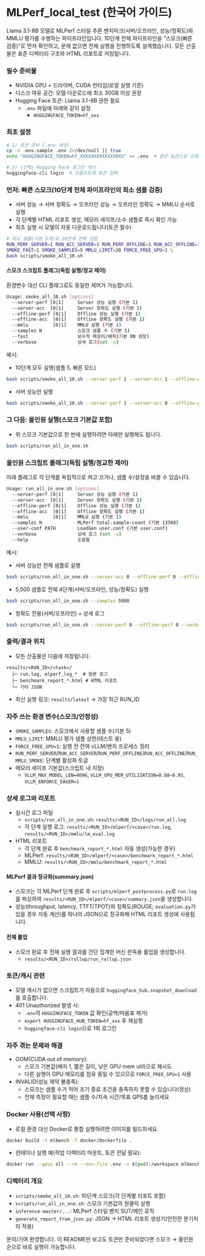 # MLPerf_local_test (한국어 가이드)

Llama 3.1-8B 모델로 MLPerf 스타일 추론 벤치마크(서버/오프라인, 성능/정확도)와 MMLU 평가를 수행하는 파이프라인입니다. 10단계 전체 파이프라인을 “스모크(빠른 검증)”로 먼저 확인하고, 문제 없으면 전체 실행을 진행하도록 설계했습니다. 모든 산출물은 표준 디렉터리 구조와 HTML 리포트로 저장됩니다.

### 필수 준비물
- NVIDIA GPU + 드라이버, CUDA 런타임(로컬 실행 기준)
- 디스크 여유 공간: 모델 다운로드에 최소 30GB 이상 권장
- Hugging Face 토큰: Llama 3.1-8B 권한 필요
  - `.env` 파일에 아래와 같이 설정
    - `HUGGINGFACE_TOKEN=hf_xxx`

### 최초 설정
```bash
# 1) 토큰 준비 (.env 생성)
cp -n .env.sample .env 2>/dev/null || true
echo "HUGGINGFACE_TOKEN=hf_XXXXXXXXXXXXXXXX" >> .env  # 본인 토큰으로 교체

# 2) (선택) Hugging Face 로그인 캐시
huggingface-cli login  # 프롬프트에 토큰 입력
```

### 먼저: 빠른 스모크(10단계 전체 파이프라인의 최소 샘플 검증)
- 서버 성능 → 서버 정확도 → 오프라인 성능 → 오프라인 정확도 → MMLU 순서로 실행
- 각 단계별 HTML 리포트 생성, 메모리 세이프/소수 샘플로 즉시 확인 가능
- 최초 실행 시 모델이 자동 다운로드됩니다(토큰 필수)

```bash
# 최소 샘플(기본 5개)로 10단계 전체 검증
RUN_PERF_SERVER=1 RUN_ACC_SERVER=1 RUN_PERF_OFFLINE=1 RUN_ACC_OFFLINE=1 RUN_MMLU_SMOKE=1 \
SMOKE_FAST=1 SMOKE_SAMPLES=5 MMLU_LIMIT=20 FORCE_FREE_GPU=1 \
bash scripts/smoke_all_10.sh
```

#### 스모크 스크립트 플래그(독립 실행/정교 제어)
환경변수 대신 CLI 플래그로도 동일한 제어가 가능합니다.

```bash
Usage: smoke_all_10.sh [options]
  --server-perf [0|1]     Server 성능 실행 (기본 1)
  --server-acc  [0|1]     Server 정확도 실행 (기본 1)
  --offline-perf [0|1]    Offline 성능 실행 (기본 1)
  --offline-acc  [0|1]    Offline 정확도 실행 (기본 1)
  --mmlu         [0|1]    MMLU 실행 (기본 1)
  --samples N             스모크 샘플 수 (기본 5)
  --fast                  보수적 메모리/배치(기본 ON 권장)
  --verbose               상세 로그(set -x)
```

예시:
- 10단계 모두 실행(샘플 5, 빠른 모드)
```bash
bash scripts/smoke_all_10.sh --server-perf 1 --server-acc 1 --offline-perf 1 --offline-acc 1 --mmlu 1 --samples 5 --fast --verbose
```
- 서버 성능만 실행
```bash
bash scripts/smoke_all_10.sh --server-perf 1 --server-acc 0 --offline-perf 0 --offline-acc 0 --mmlu 0 --samples 5 --fast
```

### 그 다음: 올인원 실행(스모크 기본값 포함)
- 위 스모크 기본값으로 한 번에 실행하려면 아래만 실행해도 됩니다.
```bash
bash scripts/run_all_in_one.sh
```

### 올인원 스크립트 플래그(독립 실행/정교한 제어)
아래 플래그로 각 단계를 독립적으로 켜고 끄거나, 샘플 수/설정을 바꿀 수 있습니다.

```bash
Usage: run_all_in_one.sh [options]
  --server-perf [0|1]     Server 성능 실행 (기본 1)
  --server-acc  [0|1]     Server 정확도 실행 (기본 1)
  --offline-perf [0|1]    Offline 성능 실행 (기본 1)
  --offline-acc  [0|1]    Offline 정확도 실행 (기본 1)
  --mmlu         [0|1]    MMLU 실행 (기본 1)
  --samples N             MLPerf total-sample-count (기본 13368)
  --user-conf PATH        LoadGen user.conf (기본 user.conf)
  --verbose               상세 로그 (set -x)
  --help                  도움말
```

예시:
- 서버 성능만 전체 샘플로 실행
```bash
bash scripts/run_all_in_one.sh --server-acc 0 --offline-perf 0 --offline-acc 0 --mmlu 0
```
- 5,000 샘플로 전체 4단계(서버/오프라인, 성능/정확도) 실행
```bash
bash scripts/run_all_in_one.sh --samples 5000
```
- 정확도 전용(서버/오프라인) + 상세 로그
```bash
bash scripts/run_all_in_one.sh --server-perf 0 --offline-perf 0 --verbose
```

### 출력/결과 위치
- 모든 산출물은 다음에 저장됩니다.
```
results/<RUN_ID>/<task>/
  ├─ run.log, mlperf_log_*  # 원본 로그
  ├─ benchmark_report_*.html # HTML 리포트
  └─ 기타 JSON
```
- 최신 실행 링크: `results/latest` → 가장 최근 RUN_ID

### 자주 쓰는 환경 변수(스모크/안정성)
- `SMOKE_SAMPLES`: 스모크에서 사용할 샘플 수(기본 5)
- `MMLU_LIMIT`: MMLU 평가 샘플 상한(테스트 용)
- `FORCE_FREE_GPU=1`: 실행 전 잔여 vLLM/벤치 프로세스 정리
- `RUN_PERF_SERVER`/`RUN_ACC_SERVER`/`RUN_PERF_OFFLINE`/`RUN_ACC_OFFLINE`/`RUN_MMLU_SMOKE`: 단계별 활성화 토글
- 메모리 세이프 기본값(스크립트 내 지정)
  - `VLLM_MAX_MODEL_LEN=4096`, `VLLM_GPU_MEM_UTILIZATION=0.88~0.95`, `VLLM_ENFORCE_EAGER=1`

### 상세 로그와 리포트
- 실시간 로그 파일
  - `scripts/run_all_in_one.sh`: `results/<RUN_ID>/logs/run_all.log`
  - 각 단계 실행 로그: `results/<RUN_ID>/mlperf/<case>/run.log`, `results/<RUN_ID>/mmlu/lm_eval.log`
- HTML 리포트
  - 각 단계 완료 후 `benchmark_report_*.html` 자동 생성(가능한 경우)
  - MLPerf: `results/<RUN_ID>/mlperf/<case>/benchmark_report_*.html`
  - MMLU:   `results/<RUN_ID>/mmlu/benchmark_report_*.html`

#### MLPerf 결과 정규화(summary.json)
- 스모크는 각 MLPerf 단계 완료 후 `scripts/mlperf_postprocess.py`로 `run.log`를 파싱하여
  `results/<RUN_ID>/mlperf/<case>/summary.json`을 생성합니다.
- 성능(throughput, latency, TTFT/TPOT)와 정확도(ROUGE; `evaluation.py`가 있을 경우 자동 계산)를
  하나의 JSON으로 정규화해 HTML 리포트 생성에 사용됩니다.

#### 전체 롤업
- 스모크 완료 후 전체 실행 결과를 간단 집계한 머신 판독용 롤업을 생성합니다.
  - `results/<RUN_ID>/rollup/run_rollup.json`

### 토큰/캐시 관련
- 모델 캐시가 없으면 스크립트가 자동으로 `huggingface_hub.snapshot_download`를 호출합니다.
- 401 Unauthorized 발생 시:
  - `.env`의 `HUGGINGFACE_TOKEN` 값 확인(공백/따옴표 제거)
  - `export HUGGINGFACE_HUB_TOKEN=hf_xxx` 후 재실행
  - `huggingface-cli login`으로 1회 로그인

### 자주 겪는 문제와 해결
- OOM(CUDA out of memory):
  - 스모크 기본값(배치 1, 짧은 길이, 낮은 GPU mem util)으로 재시도
  - 다른 실행이 GPU 메모리를 점유 중일 수 있으므로 `FORCE_FREE_GPU=1` 사용
- INVALID(성능 제약 불충족):
  - 스모크는 샘플 수가 적어 조기 종료 조건을 충족하지 못할 수 있습니다(정상)
  - 전체 측정이 필요할 때는 샘플 수/지속 시간/목표 QPS를 늘리세요

### Docker 사용(선택 사항)
- 로컬 환경 대신 Docker로 통합 실행하려면 이미지를 빌드하세요.
```bash
docker build -t mlbench -f docker/Dockerfile .
```
- 컨테이너 실행 예(작업 디렉터리 마운트, 토큰 전달 필요):
```bash
docker run --gpus all --rm --env-file .env -v $(pwd):/workspace mlbench
```

### 디렉터리 개요
- `scripts/smoke_all_10.sh`: 10단계 스모크(각 단계별 리포트 포함)
- `scripts/run_all_in_one.sh`: 스모크 기본값의 원클릭 실행
- `inference-master/...`: MLPerf 스타일 벤치 SUT/메인 로직
- `generate_report_from_json.py`: JSON → HTML 리포트 생성기(안전한 분기처리 적용)

문의/기여 환영합니다. 이 README만 보고도 토큰만 준비되었다면 스모크 → 올인원 순으로 바로 실행이 가능합니다.


